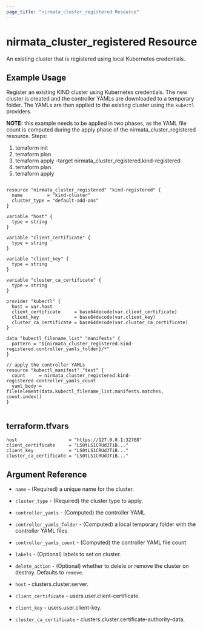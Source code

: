 ```yaml
---
page_title: "nirmata_cluster_registered Resource"
---
```


# nirmata_cluster_registered Resource

An existing cluster that is registered using local Kubernetes credentials.

## Example Usage

Register an existing KIND cluster using Kubernetes credentials. The new cluster is created and the controller YAMLs are downloaded to a temporary folder. The YAMLs are then applied to the existing cluster using the `kubectl` providers.

**NOTE:** this example needs to be applied in two phases, as the YAML file count is computed during the apply phase of the nirmata_cluster_registered resource. Steps:
1. terraform init
2. terraform plan 
3. terraform apply -target nirmata_cluster_registered.kind-registered
4. terraform plan
5. terraform apply

```hcl

resource "nirmata_cluster_registered" "kind-registered" {
  name         = "kind-cluster"
  cluster_type = "default-add-ons"
}

variable "host" {
  type = string
}

variable "client_certificate" {
  type = string
}

variable "client_key" {
  type = string
}

variable "cluster_ca_certificate" {
  type = string
}

provider "kubectl" {
  host = var.host
  client_certificate     = base64decode(var.client_certificate)
  client_key             = base64decode(var.client_key)
  cluster_ca_certificate = base64decode(var.cluster_ca_certificate)
}

data "kubectl_filename_list" "manifests" {
  pattern = "${nirmata_cluster_registered.kind-registered.controller_yamls_folder}/*"
}

// apply the controller YAMLs
resource "kubectl_manifest" "test" {
  count     = nirmata_cluster_registered.kind-registered.controller_yamls_count
  yaml_body = file(element(data.kubectl_filename_list.manifests.matches, count.index))
}


```

## terraform.tfvars
```
host                   = "https://127.0.0.1:32768"
client_certificate     = "LS0tLS1CRUdJTiB..."
client_key             = "LS0tLS1CRUdJTiB..."
cluster_ca_certificate = "LS0tLS1CRUdJTiB..."
```


## Argument Reference

* `name` - (Required) a unique name for the cluster.
* `cluster_type` - (Required) the cluster type to apply.
* `controller_yamls` - (Computed) the controller YAML
* `controller_yamls_folder` - (Computed) a local temporary folder with the controller YAML files
* `controller_yamls_count` - (Computed) the controller YAML file count
* `labels` - (Optional) labels to set on cluster.
* `delete_action` - (Optional) whether to delete or remove the cluster on destroy. Defaults to `remove`.

* `host` -  clusters.cluster.server.
* `client_certificate` - users.user.client-certificate.
* `client_key` - users.user.client-key.
* `cluster_ca_certificate` - clusters.cluster.certificate-authority-data.



